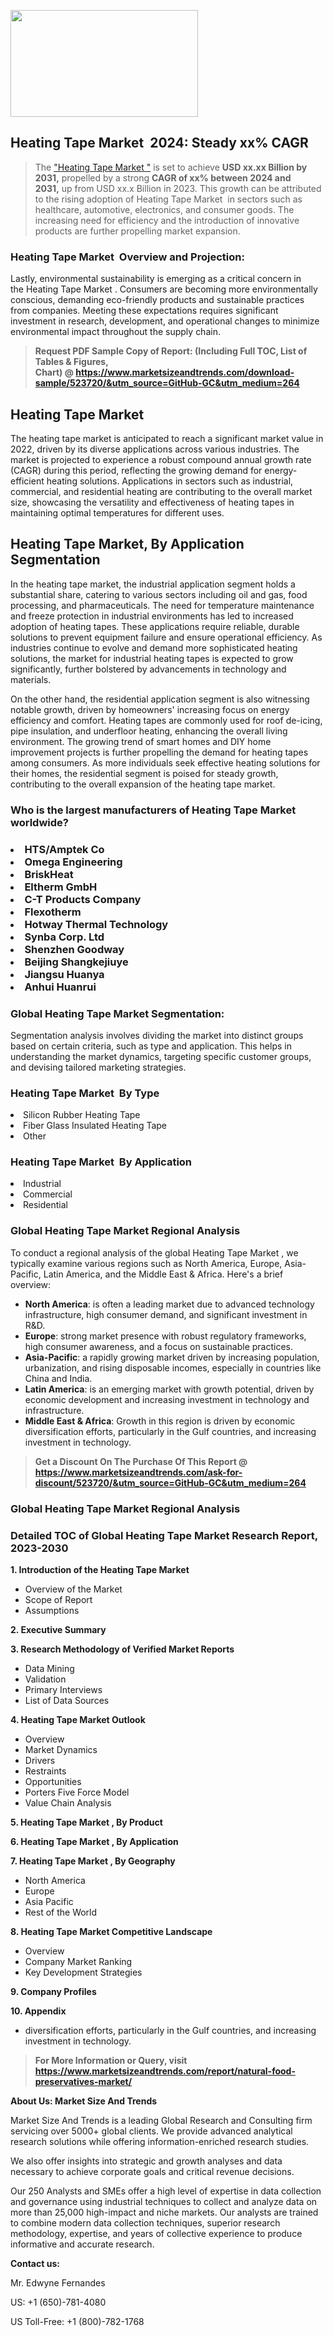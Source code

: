 <p><img class="alignnone size-medium wp-image-20088" src="https://ffe5etoiles.com/wp-content/uploads/2024/12/MST1-300x171.png" alt="" width="300" height="171" /></p><h2 id="ember46" class="ember-view reader-text-block__heading-2">Heating Tape Market &nbsp;2024: Steady&nbsp;xx% CAGR</h2><blockquote id="ember47" class="ember-view reader-text-block__blockquote">The&nbsp;<a class="app-aware-link " href="https://www.marketsizeandtrends.com/download-sample/523720/&utm_source=GitHub-GC&utm_medium=264" target="_blank" data-test-app-aware-link="">"Heating Tape Market "</a>&nbsp;is set to achieve&nbsp;<strong>USD&nbsp;xx.xx&nbsp;Billion by 2031,</strong>&nbsp;propelled by a strong&nbsp;<strong>CAGR of&nbsp;xx% between 2024 and 2031,</strong>&nbsp;up from USD xx.x Billion in 2023. This growth can be attributed to the rising adoption of&nbsp;Heating Tape Market &nbsp;in sectors such as healthcare, automotive, electronics, and consumer goods. The increasing need for efficiency and the introduction of innovative products are further propelling market expansion.</blockquote><h3 id="ember48" class="ember-view reader-text-block__heading-3">Heating Tape Market &nbsp;Overview and Projection:</h3><p id="ember49" class="ember-view reader-text-block__paragraph">Lastly, environmental sustainability is emerging as a critical concern in the&nbsp;Heating Tape Market . Consumers are becoming more environmentally conscious, demanding eco-friendly products and sustainable practices from companies. Meeting these expectations requires significant investment in research, development, and operational changes to minimize environmental impact throughout the supply chain.</p><blockquote id="ember50" class="ember-view reader-text-block__blockquote"><strong>Request PDF Sample Copy of Report: (Including Full TOC, List of Tables &amp; Figures, Chart)&nbsp;@&nbsp;<strong><a href="https://www.marketsizeandtrends.com/download-sample/523720/&utm_source=GitHub-GC&utm_medium=264" target="_blank">https://www.marketsizeandtrends.com/download-sample/523720/&utm_source=GitHub-GC&utm_medium=264</a></strong></strong></blockquote><h3 class=""> <h2>Heating Tape Market</h2><p>The heating tape market is anticipated to reach a significant market value in 2022, driven by its diverse applications across various industries. The market is projected to experience a robust compound annual growth rate (CAGR) during this period, reflecting the growing demand for energy-efficient heating solutions. Applications in sectors such as industrial, commercial, and residential heating are contributing to the overall market size, showcasing the versatility and effectiveness of heating tapes in maintaining optimal temperatures for different uses.</p><h2>Heating Tape Market, By Application Segmentation</h2><p>In the heating tape market, the industrial application segment holds a substantial share, catering to various sectors including oil and gas, food processing, and pharmaceuticals. The need for temperature maintenance and freeze protection in industrial environments has led to increased adoption of heating tapes. These applications require reliable, durable solutions to prevent equipment failure and ensure operational efficiency. As industries continue to evolve and demand more sophisticated heating solutions, the market for industrial heating tapes is expected to grow significantly, further bolstered by advancements in technology and materials.</p><p>On the other hand, the residential application segment is also witnessing notable growth, driven by homeowners' increasing focus on energy efficiency and comfort. Heating tapes are commonly used for roof de-icing, pipe insulation, and underfloor heating, enhancing the overall living environment. The growing trend of smart homes and DIY home improvement projects is further propelling the demand for heating tapes among consumers. As more individuals seek effective heating solutions for their homes, the residential segment is poised for steady growth, contributing to the overall expansion of the heating tape market.</p></h3><h3 id="" class="">Who is the largest manufacturers of&nbsp;Heating Tape Market worldwide?</h3><h3 class=""></Li><Li>HTS/Amptek Co</Li><Li> Omega Engineering</Li><Li> BriskHeat</Li><Li> Eltherm GmbH</Li><Li> C-T Products Company</Li><Li> Flexotherm</Li><Li> Hotway Thermal Technology</Li><Li> Synba Corp. Ltd</Li><Li> Shenzhen Goodway</Li><Li> Beijing Shangkejiuye</Li><Li> Jiangsu Huanya</Li><Li> Anhui Huanrui</h3><h3 id="ember53" class="ember-view reader-text-block__heading-3">Global&nbsp;Heating Tape Market Segmentation:</h3><p id="ember54" class="ember-view reader-text-block__paragraph">Segmentation analysis involves dividing the market into distinct groups based on certain criteria, such as type and application. This helps in understanding the market dynamics, targeting specific customer groups, and devising tailored marketing strategies.</p><h3 id="" class="">Heating Tape Market &nbsp;By Type</h3><p></Li><Li>Silicon Rubber Heating Tape</Li><Li> Fiber Glass Insulated Heating Tape</Li><Li> Other</p><h3 id="" class="">Heating Tape Market &nbsp;By Application</h3><p class=""></Li><Li>Industrial</Li><Li> Commercial</Li><Li> Residential</p><h3 id="ember62" class="ember-view reader-text-block__heading-3">Global Heating Tape Market Regional Analysis</h3><p id="ember63" class="ember-view reader-text-block__paragraph">To conduct a regional analysis of the global Heating Tape Market , we typically examine various regions such as North America, Europe, Asia-Pacific, Latin America, and the Middle East &amp; Africa. Here's a brief overview:</p><ul><li><strong>North America</strong>: is often a leading market due to advanced technology infrastructure, high consumer demand, and significant investment in R&amp;D.</li><li><strong>Europe</strong>: strong market presence with robust regulatory frameworks, high consumer awareness, and a focus on sustainable practices.</li><li><strong>Asia-Pacific</strong>: a rapidly growing market driven by increasing population, urbanization, and rising disposable incomes, especially in countries like China and India.</li><li><strong>Latin America</strong>: is an emerging market with growth potential, driven by economic development and increasing investment in technology and infrastructure.</li><li><strong>Middle East &amp; Africa</strong>: Growth in this region is driven by economic diversification efforts, particularly in the Gulf countries, and increasing investment in technology.</li></ul><blockquote id="ember61" class="ember-view reader-text-block__blockquote"><strong>Get a Discount On The Purchase Of This Report @ <strong><a href="https://html-cleaner.com/" target="">https://www.marketsizeandtrends.com/ask-for-discount/523720/&utm_source=GitHub-GC&utm_medium=264</a></strong></strong></blockquote><h3 id="ember62" class="ember-view reader-text-block__heading-3">Global Heating Tape Market Regional Analysis</h3><h3 id="" class="">Detailed TOC of Global Heating Tape Market Research Report, 2023-2030</h3><p id="" class=""><strong>1. Introduction of the Heating Tape Market </strong></p><ul><li>Overview of the Market</li><li>Scope of Report</li><li>Assumptions</li></ul><p id="" class=""><strong>2. Executive Summary</strong></p><p id="" class=""><strong>3. Research Methodology of Verified Market Reports</strong></p><ul><li>Data Mining</li><li>Validation</li><li>Primary Interviews</li><li>List of Data Sources</li></ul><p id="" class=""><strong>4. Heating Tape Market Outlook</strong></p><ul><li>Overview</li><li>Market Dynamics</li><li>Drivers</li><li>Restraints</li><li>Opportunities</li><li>Porters Five Force Model</li><li>Value Chain Analysis</li></ul><p id="" class=""><strong>5. Heating Tape Market , By Product</strong></p><p id="" class=""><strong>6. Heating Tape Market , By Application</strong></p><p id="" class=""><strong>7. Heating Tape Market , By Geography</strong></p><ul><li>North America</li><li>Europe</li><li>Asia Pacific</li><li>Rest of the World</li></ul><p id="" class=""><strong>8. Heating Tape Market Competitive Landscape</strong></p><ul><li>Overview</li><li>Company Market Ranking</li><li>Key Development Strategies</li></ul><p id="" class=""><strong>9. Company Profiles</strong></p><p id="" class=""><strong>10. Appendix</strong></p><ul><li>diversification efforts, particularly in the Gulf countries, and increasing investment in technology.</li></ul><blockquote id="ember65" class="ember-view reader-text-block__blockquote"><strong>For More Information or Query, visit <strong><strong><a href="https://html-cleaner.com/" target="">https://www.marketsizeandtrends.com/report/natural-food-preservatives-market/</a></strong></strong></strong></blockquote><p id="" class=""><strong>About Us: Market Size And Trends</strong></p><p id="" class="">Market Size And Trends is a leading Global Research and Consulting firm servicing over 5000+ global clients. We provide advanced analytical research solutions while offering information-enriched research studies.</p><p id="" class="">We also offer insights into strategic and growth analyses and data necessary to achieve corporate goals and critical revenue decisions.</p><p id="" class="">Our 250 Analysts and SMEs offer a high level of expertise in data collection and governance using industrial techniques to collect and analyze data on more than 25,000 high-impact and niche markets. Our analysts are trained to combine modern data collection techniques, superior research methodology, expertise, and years of collective experience to produce informative and accurate research.</p><p id="" class=""><strong>Contact us:</strong></p><p id="" class="">Mr. Edwyne Fernandes</p><p id="" class="">US: +1 (650)-781-4080</p><p id="" class="">US Toll-Free: +1 (800)-782-1768</p>
